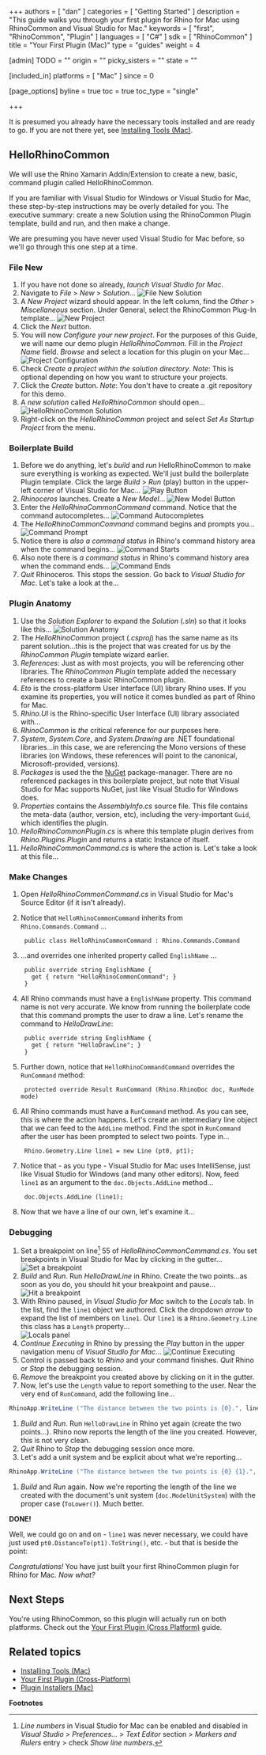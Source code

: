 +++
authors = [ "dan" ]
categories = [ "Getting Started" ]
description = "This guide walks you through your first plugin for Rhino for Mac using RhinoCommon and Visual Studio for Mac."
keywords = [ "first", "RhinoCommon", "Plugin" ]
languages = [ "C#" ]
sdk = [ "RhinoCommon" ]
title = "Your First Plugin (Mac)"
type = "guides"
weight = 4

[admin]
TODO = ""
origin = ""
picky_sisters = ""
state = ""

[included_in]
platforms = [ "Mac" ]
since = 0

[page_options]
byline = true
toc = true
toc_type = "single"

+++


It is presumed you already have the necessary tools installed and are ready to go.  If you are not there yet, see [Installing Tools (Mac)](/guides/rhinocommon/installing-tools-mac).

## HelloRhinoCommon

We will use the Rhino Xamarin Addin/Extension to create a new, basic, command plugin called HelloRhinoCommon.

If you are familiar with Visual Studio for Windows or Visual Studio for Mac, these step-by-step instructions may be overly detailed for you.  The executive summary: create a new Solution using the RhinoCommon Plugin template, build and run, and then make a change.

We are presuming you have never used Visual Studio for Mac before, so we'll go through this one step at a time.

### File New

1. If you have not done so already, *launch Visual Studio for Mac*.
1. Navigate to *File* > *New* > *Solution*...
![File New Solution](/images/your-first-plugin-mac-01.png)
1. A *New Project* wizard should appear.  In the left column, find the *Other* > *Miscellaneous* section.  Under General, select the RhinoCommon Plug-In template...
![New Project](/images/your-first-plugin-mac-02.png)
1. Click the *Next* button.
1. You will now *Configure your new project*.  For the purposes of this Guide, we will name our demo plugin *HelloRhinoCommon*.  Fill in the *Project Name* field.  *Browse* and select a location for this plugin on your Mac...
![Project Configuration](/images/your-first-plugin-mac-03.png)
1. Check *Create a project within the solution directory*.  *Note*: This is optional depending on how you want to structure your projects.
1. Click the *Create* button.  *Note*: You don't have to create a .git repository for this demo.
1. A *new solution* called *HelloRhinoCommon* should open...
![HelloRhinoCommon Solution](/images/your-first-plugin-mac-04.png)
1. Right-click on the *HelloRhinoCommon* project and select *Set As Startup Project* from the menu.

### Boilerplate Build

1. Before we do anything, let's *build* and *run* HelloRhinoCommon to make sure everything is working as expected.  We'll just build the boilerplate Plugin template.  Click the large *Build* > *Run* (play) button in the upper-left corner of Visual Studio for Mac...
![Play Button](/images/your-first-plugin-mac-05.png)
1. *Rhinoceros* launches.  Create a *New Model*...
![New Model Button](/images/your-first-plugin-mac-06.png)
1. Enter the *HelloRhinoCommonCommand* command.  Notice that the command autocompletes...
![Command Autocompletes](/images/your-first-plugin-mac-07.png)
1. The *HelloRhinoCommonCommand* command begins and prompts you...
![Command Prompt](/images/your-first-plugin-mac-08.png)
1. Notice there is *also a command status* in Rhino's command history area when the command begins...
![Command Starts](/images/your-first-plugin-mac-09.png)
1. Also note there is *a command status* in Rhino's command history area when the command ends...
![Command Ends](/images/your-first-plugin-mac-10.png)
1. *Quit* Rhinoceros.  This stops the session.  Go back to *Visual Studio for Mac*.  Let's take a look at the...


### Plugin Anatomy

1. Use the *Solution Explorer* to expand the *Solution* (*.sln*) so that it looks like this...
![Solution Anatomy](/images/your-first-plugin-mac-11.png)
1. The *HelloRhinoCommon* project (*.csproj*) has the same name as its parent solution...this is the project that was created for us by the *RhinoCommon Plugin* template wizard earlier.
1. *References*: Just as with most projects, you will be referencing other libraries.  The *RhinoCommon Plugin* template added the necessary references to create a basic RhinoCommon plugin.
1. *Eto* is the cross-platform User Interface (UI) library Rhino uses.  If you examine its properties, you will notice it comes bundled as part of Rhino for Mac.
1. *Rhino.UI* is the Rhino-specific User Interface (UI) library associated with...
1. *RhinoCommon* is *the* critical reference for our purposes here.
1. *System*, *System.Core*, and *System.Drawing* are .NET foundational libraries...in this case, we are referencing the Mono versions of these libraries (on Windows, these references will point to the canonical, Microsoft-provided, versions).
1. *Packages* is used the the [NuGet](https://www.nuget.org/) package-manager.  There are no referenced packages in this boilerplate project, but note that Visual Studio for Mac supports NuGet, just like Visual Studio for Windows does.
1. *Properties* contains the *AssemblyInfo.cs* source file.  This file contains the meta-data (author, version, etc), including the very-important `Guid`, which identifies the plugin.
1. *HelloRhinoCommonPlugin.cs* is where this template plugin derives from *Rhino.Plugins.Plugin* and returns a static Instance of itself.  
1. *HelloRhinoCommonCommand.cs* is where the action is.  Let's take a look at this file...


### Make Changes

1. Open *HelloRhinoCommonCommand.cs* in Visual Studio for Mac's Source Editor (if it isn't already).
1. Notice that `HelloRhinoCommonCommand` inherits from `Rhino.Commands.Command` ...

        public class HelloRhinoCommonCommand : Rhino.Commands.Command
1. ...and overrides one inherited property called `EnglishName` ...

        public override string EnglishName {
          get { return "HelloRhinoCommonCommand"; }
        }
1. All Rhino commands must have a `EnglishName` property.  This command name is not very accurate.  We know from running the boilerplate code that this command prompts the user to draw a line.  Let's rename the command to *HelloDrawLine*:

        public override string EnglishName {
          get { return "HelloDrawLine"; }
        }
1. Further down, notice that `HelloRhinoCommandCommand` overrides the `RunCommand` method:

        protected override Result RunCommand (Rhino.RhinoDoc doc, RunMode mode)
1. All Rhino commands must have a `RunCommand` method.  As you can see, this is where the action happens.  Let's create an intermediary line object that we can feed to the `AddLine` method.  Find the spot in `RunCommand` after the user has been prompted to select two points.  Type in...

        Rhino.Geometry.Line line1 = new Line (pt0, pt1);
1. Notice that - as you type - Visual Studio for Mac uses IntelliSense, just like Visual Studio for Windows (and many other editors).  Now, feed `line1` as an argument to the `doc.Objects.AddLine` method...

        doc.Objects.AddLine (line1);
1. Now that we have a line of our own, let's examine it...


### Debugging

1. Set a breakpoint on line[^1] 55 of *HelloRhinoCommonCommand.cs*.  You set breakpoints in Visual Studio for Mac by clicking in the gutter...
![Set a breakpoint](/images/your-first-plugin-mac-12.png)
1. *Build* and *Run*.  Run *HelloDrawLine* in Rhino.  Create the two points...as soon as you do, you should hit your breakpoint and pause...
![Hit a breakpoint](/images/your-first-plugin-mac-13.png)
1. With Rhino paused, in *Visual Studio for Mac* switch to the *Locals* tab.  In the list, find the `line1` object we authored.  Click the dropdown *arrow* to expand the list of members on `line1`.  Our `line1` is a `Rhino.Geometry.Line` this class has a `Length` property...  
![Locals panel](/images/your-first-plugin-mac-14.png)
1. *Continue Executing* in Rhino by pressing the *Play* button in the upper navigation menu of *Visual Studio for Mac*...
![Continue Executing](/images/your-first-plugin-mac-15.png)
1. Control is passed back to *Rhino* and your command finishes.  *Quit* Rhino or *Stop* the debugging session.
1. *Remove* the breakpoint you created above by clicking on it in the gutter.
1. Now, let's use the `Length` value to report something to the user.  Near the very end of `RunCommand`, add the following line...

```cs
RhinoApp.WriteLine ("The distance between the two points is {0}.", line1.Length);
```

1. *Build* and *Run*.  Run `HelloDrawLine` in Rhino yet again (create the two points...).  Rhino now reports the length of the line you created.  However, this is not very clean.
1. *Quit* Rhino to *Stop* the debugging session once more.
1. Let's add a unit system and be explicit about what we're reporting...

```cs
RhinoApp.WriteLine ("The distance between the two points is {0} {1}.", line1.Length, doc.ModelUnitSystem.ToString().ToLower());
```

1. *Build* and *Run* again.  Now we're reporting the length of the line we created with the document's unit system (`doc.ModelUnitSystem`) with the proper case (`ToLower()`).  Much better.

**DONE!**

Well, we could go on and on - `line1` was never necessary, we could have just used `pt0.DistanceTo(pt1).ToString()`, etc. - but that is beside the point:

*Congratulations!*  You have just built your first RhinoCommon plugin for Rhino for Mac.  *Now what?*

## Next Steps

You're using RhinoCommon, so this plugin will actually run on both platforms.  Check out the [Your First Plugin (Cross Platform)](/guides/rhinocommon/your-first-plugin-crossplatform) guide.

## Related topics

- [Installing Tools (Mac)](/guides/rhinocommon/installing-tools-mac)
- [Your First Plugin (Cross-Platform)](/guides/rhinocommon/your-first-plugin-crossplatform)
- [Plugin Installers (Mac)](/guides/rhinocommon/plugin-installers-mac)


**Footnotes**

[^1]: *Line numbers* in Visual Studio for Mac can be enabled and disabled in *Visual Studio* > *Preferences...* > *Text Editor* section > *Markers and Rulers* entry > check *Show line numbers*.
